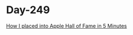 # Day-249

[How I placed into Apple Hall of Fame in 5 Minutes](https://abineshm.medium.com/how-i-placed-into-apple-hall-of-fame-in-5-minutes-823bf612632e)
